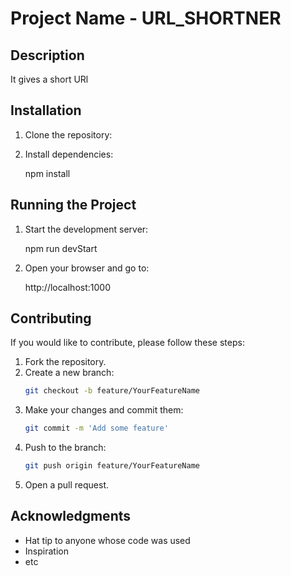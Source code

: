 # Project Name - URL_SHORTNER

## Description
It gives a short URl 

## Installation

1. Clone the repository:
 

2. Install dependencies:
  
    npm install
  

## Running the Project

1. Start the development server:
   
    npm run devStart
 

2. Open your browser and go to:
 
    http://localhost:1000
 

## Contributing
If you would like to contribute, please follow these steps:

1. Fork the repository.
2. Create a new branch:
    ```sh
    git checkout -b feature/YourFeatureName
    ```
3. Make your changes and commit them:
    ```sh
    git commit -m 'Add some feature'
    ```
4. Push to the branch:
    ```sh
    git push origin feature/YourFeatureName
    ```
5. Open a pull request.
 

## Acknowledgments
- Hat tip to anyone whose code was used
- Inspiration
- etc
